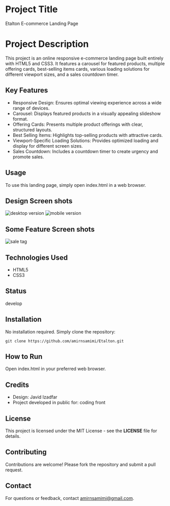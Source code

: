 # Project Title

Etalton E-commerce Landing Page

# Project Description

This project is an online responsive e-commerce landing page built entirely with HTML5 and CSS3. It features a carousel for featured products, multiple offering cards, best-selling items cards, various loading solutions for different viewport sizes, and a sales countdown timer.

## Key Features

- Responsive Design: Ensures optimal viewing experience across a wide range of devices.
- Carousel: Displays featured products in a visually appealing slideshow format.
- Offering Cards: Presents multiple product offerings with clear, structured layouts.
- Best Selling Items: Highlights top-selling products with attractive cards.
- Viewport-Specific Loading Solutions: Provides optimized loading and display for different screen sizes.
- Sales Countdown: Includes a countdown timer to create urgency and promote sales.

## Usage

To use this landing page, simply open index.html in a web browser.

## Design Screen shots

![desktop version](./assets/images/desktop.png)
![mobile version](./assets/images/mobile-version.png)

## Some Feature Screen shots

![sale tag](./assets/images/sale-tag.png)

## Technologies Used

- HTML5
- CSS3

## Status

develop

## Installation

No installation required. Simply clone the repository:

```
git clone https://github.com/amirnsamimi/Etalton.git
```

## How to Run

Open index.html in your preferred web browser.

## Credits

- Design: Javid Izadfar
- Project developed in public for: coding front

## License

This project is licensed under the MIT License - see the **LICENSE** file for details.

## Contributing

Contributions are welcome! Please fork the repository and submit a pull request.

## Contact

For questions or feedback, contact amirnsamimi@gmail.com.
